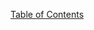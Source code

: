 
[Table of Contents](https://github.com/mycroftwilde/devil-steps-in-a-myth-system/tree/main/ref_guide)
